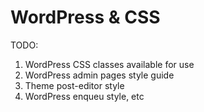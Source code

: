 # WordPress & CSS

TODO:
1. WordPress CSS classes available for use
2. WordPress admin pages style guide
3. Theme post-editor style
4. WordPress enqueu style, etc
